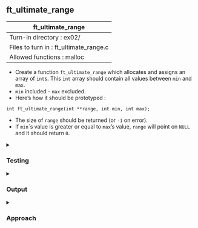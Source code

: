 ## ft_ultimate_range

|               ft_ultimate_range        |
|---------------------------------|
| Turn-in directory : ex02/       |
| Files to turn in : ft_ultimate_range.c |
| Allowed functions : malloc       |

- Create a function <code>ft_ultimate_range</code> which allocates and assigns an array of <code>int</code>s. This <code>int</code> array should contain all values between <code>min</code> and <code>max</code>.
- <code>min</code> included - <code>max</code> excluded.
- Here’s how it should be prototyped :
```
int ft_ultimate_range(int **range, int min, int max);
```
- The size of <code>range</code> should be returned (or <code>-1</code> on error).
- If <code>min</code>´s value is greater or equal to <code>max</code>’s value, <code>range</code> will point on <code>NULL</code> and it should return <code>0</code>.


<details>

<summary><h3>Testing</h3></summary>

<pre><code>#include &ltstdio.h&gt
int	main(void)
{
	int	*range;
	int	d;
	int	i;

	d = ft_ultimate_range(&range, 3, 7);
	printf("ft_ultimate_range(range, 3, 7): ");
	printf("size: %d\n", d);
	for (i = 0; i < 4; ++i)
	{
		printf("%d, ", range[i]);
	}
	d = ft_ultimate_range(&range, -4, 0);
	printf("\nft_ultimate_range(range, -4, 0): ");
	printf("size: %d\n", d);
	for (i = 0; i < 4; ++i)
	{
		printf("%d, ", range[i]);
	}
	d = ft_ultimate_range(&range, 0, 0);
	printf("\nft_ultimate_range(range, 0, 0): ");
	printf("size: %d\n", d);
	if (range == 0)
		printf("Null pointer returned\n");
	
	d = ft_ultimate_range(&range, 7, 3);
	printf("ft_ultimate_range(range, 7, 3): ");
	printf("size: %d\n", d);
	if (range == 0)
		printf("Null pointer returned\n");
	return (0);
}
</code></pre>

See [testing file](main.c)

</details>

<details>
<summary><h3>Output</h3></summary>

<pre><code>ft_ultimate_range(range, 3, 7): size: 4
3, 4, 5, 6,
ft_ultimate_range(range, -4, 0): size: 4
-4, -3, -2, -1,
ft_ultimate_range(range, 0, 0): size: 0
Null pointer returned
ft_ultimate_range(range, 7, 3): size: 0
Null pointer returned</code></pre>

</details>

<details>
<summary><h3>Approach</h3></summary>

This <a href=ft_ultimate_range.c>exercise</a> is very similar to the <a href=../01_ft_range>last one</a>. The key differences are:
- to return the number of <code>int</code> in the array; and
- to 'return' the array via <code>range</code>. 

The number of <code>int</code> in the array is <code>max - min</code> so this is the return value in most cases (line 34). However, ...
- where <code>min</code> is greater than or equal to <code>max</code>, <code>0</code> is returned. Note that the <code>0</code> in line 23 (<code>return (0)</code>) refers to the integer.
- where there is an error allocating space using <code>malloc</code>, <code>-1</code> is returned. 

The rest of the code proceeds similarly to <code>ft_range</code>. <code>ptr</code> is created and filled with the required <code>int</code>. Note that <code>ptr</code> is a pointer to an <code>int</code> (the first element of the array).

With the <code>return</code> statement intended to return an <code>int</code>, there is no direct mechanism to return <code>ptr</code>. Instead, <code>ptr</code> will be 'returned' via <code>range</code> (line 33). 

<code>range</code> is declared as <code>int **range</code> meaning that it is a pointer to a pointer of <code>int</code>. Specifically in this case, <code>range</code> is a pointer to a pointer of the first element in an array. It is a <u>double</u> pointer. Hence, we need to dereference it in order to assign <code>ptr</code> and 'return' <code>ptr</code> via <code>range</code>. A double pointer is needed here to 'return' the array - more details below:

If <code>range</code> was declared as <code>int *range</code>, we would be able to assign <code>ptr</code> to <code>range</code> within <code>ft_ultimate_range</code> so that both are pointers to the first element of the array. However, we would not be able to access the generated array outside of the function. 

Suppose we attempted the following:
<pre><code>int ft_ultimate_range(int *range, int min, int max);

int main(void){
	int *main_range;
	int temp;
	int d;
	
	temp = 42;
	main_range = &temp;
	d = ft_ultimate_range(main_range, 3, 7);
}

int ft_ultimate_range(int *range, int min, int max)
{
	int *ptr;
	...
	range = ptr;
}</code></pre>

- In the <code>main</code> function, a pointer to an <code>int</code> is declared using <code>main_range</code>. In this example, it has been initialised to hold the address of <code>temp</code>, a <code>int</code> variable that holds <code>42</code>. 
- <code>main_range</code> is passed into <code>ft_ultimate_range</code>. Within this function, another variable, <code>range</code>, is created. This too is a pointer to an <code>int</code> and also holds the address of <code>temp</code>. 
- In <code>ft_ultimate_range</code>, we generate the necessary <code>int</code> array and end up with <code>ptr</code>, a pointer to the first element of the <code>int</code> array. In other words, <code>ptr</code> holds the address for an <code>int</code> (the number <code>3</code>).
- <code>ptr</code> is assigned to <code>range</code>. range now also holds the address for <code>3</code>. 
- but how is the <code>main</code> function supposed to access <code>range</code> and the address it holds? In the <code>main</code> function, <code>main_range</code> continues to hold <code>42</code>.

Now let's try it with a double pointer:
<pre><code>int ft_ultimate_range(int **range, int min, int max);

int main(void){
	int *main_range;
	int temp;
	int d;
	
	temp = 42;
	main_range = &temp;
	d = ft_ultimate_range(&main_range, 3, 7);
}

int ft_ultimate_range(int **range, int min, int max)
{
	int *ptr;
	...
	*range = ptr;
}</code></pre>

- As before, <code>main_range</code> is initialised to hold the address of <code>temp</code>.
- This time, the <i>address</i> of <code>main_range</code> is passed into <code>ft_ultimate_range</code>. In this function, <code>range</code> holds an address as before but this time, the address is of <code>main_range</code>! In other words, if we go to the address held in <code>range</code> (by dereferencing <code>range</code>), we will reach <code>main_range</code>. If we dereference <code>range</code> twice, we essentially dereference <code>main_range</code> and access the <code>temp</code>. 
- After creating <code>ptr</code> to contain the address for the first element of the int array, we assign it to <code>*range</code>, which is <code>main_range</code>. 
- When control returns to the main function at the end of running ft_ultimate_range, main_range has been altered to point at the start of the newly generated array!

</details>

